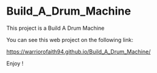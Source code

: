 # Build_A_Drum_Machine

This project is a Build A Drum Machine

You can see this web project on the following link:

https://warriorofaith94.github.io/Build_A_Drum_Machine/

Enjoy !
